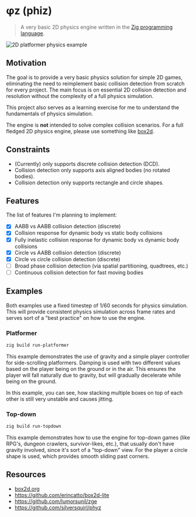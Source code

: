 # φz (phiz)

> A very basic 2D physics engine written in the [Zig programming language](https://ziglang.org).

![2D platformer physics example](./media/platformer.gif)

## Motivation

The goal is to provide a very basic physics solution for simple 2D games, eliminating the need to reimplement basic collision detection from scratch for every project. The main focus is on essential 2D collision detection and resolution without the complexity of a full physics simulation.

This project also serves as a learning exercise for me to understand the fundamentals of physics simulation.

The engine is **not** intended to solve complex collision scenarios. For a full fledged 2D physics engine, please use something like [box2d](https://box2d.org/).

## Constraints

- (Currently) only supports discrete collision detection (DCD).
- Collision detection only supports axis aligned bodies (no rotated bodies).
- Collision detection only supports rectangle and circle shapes.

## Features

The list of features I'm planning to implement:

- [x] AABB vs AABB collision detection (discrete)
- [x] Collision response for dynamic body vs static body collisions
- [x] Fully inelastic collision response for dynamic body vs dynamic body collisions
- [x] Circle vs AABB collision detection (discrete)
- [x] Circle vs circle collision detection (discrete)
- [ ] Broad phase collision detection (via spatial partitioning, quadtrees, etc.)
- [ ] Continuous collision detection for fast moving bodies

## Examples

Both examples use a fixed timestep of 1/60 seconds for physics simulation. This will provide consistent physics
simulation across frame rates and serves sort of a "best practice" on how to use the engine.

### Platformer

```sh
zig build run-platformer
```

This example demonstrates the use of gravity and a simple player controller for side-scrolling platformers.
Damping is used with two different values based on the player being on the ground or in the air.
This ensures the player will fall naturally due to gravity, but will gradually decelerate while being on the ground.

In this example, you can see, how stacking multiple boxes on top of each other is still very unstable and causes jitting.

### Top-down

```sh
zig build run-topdown
```

This example demonstrates how to use the engine for top-down games (like RPG's, dungeon crawlers, survivor-likes, etc.),
that usually don't have gravity involved, since it's sort of a "top-down" view.
For the player a circle shape is used, which provides smooth sliding past corners.

## Resources

- [box2d.org](https://box2d.org/)
- https://github.com/erincatto/box2d-lite
- https://github.com/lumorsunil/zge
- https://github.com/silversquirl/phyz
